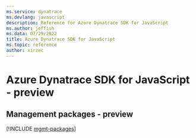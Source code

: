 ```yaml
---
ms.service: dynatrace
ms.devlang: javascript
description: Reference for Azure Dynatrace SDK for JavaScript
ms.author: jeffish
ms.data: 07/29/2022
title: Azure Dynatrace SDK for JavaScript
ms.topic: reference
author: xirzec
---
```

# Azure Dynatrace SDK for JavaScript - preview

## Management packages - preview
[!INCLUDE [mgmt-packages](dynatrace-mgmt-index.md)]